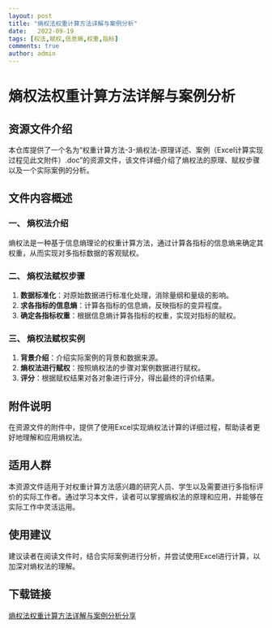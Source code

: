 ```yaml
---
layout: post
title: "熵权法权重计算方法详解与案例分析"
date:   2022-09-19
tags: [权法,赋权,信息熵,权重,指标]
comments: true
author: admin
---
```

# 熵权法权重计算方法详解与案例分析

## 资源文件介绍

本仓库提供了一个名为“权重计算方法-3-熵权法-原理详述、案例（Excel计算实现过程见此文附件）.doc”的资源文件，该文件详细介绍了熵权法的原理、赋权步骤以及一个实际案例的分析。

## 文件内容概述

### 一、 熵权法介绍

熵权法是一种基于信息熵理论的权重计算方法，通过计算各指标的信息熵来确定其权重，从而实现对多指标数据的客观赋权。

### 二、 熵权法赋权步骤

1. **数据标准化**：对原始数据进行标准化处理，消除量纲和量级的影响。
2. **求各指标的信息熵**：计算各指标的信息熵，反映指标的变异程度。
3. **确定各指标权重**：根据信息熵计算各指标的权重，实现对指标的赋权。

### 三、 熵权法赋权实例

1. **背景介绍**：介绍实际案例的背景和数据来源。
2. **熵权法进行赋权**：按照熵权法的步骤对案例数据进行赋权。
3. **评分**：根据赋权结果对各对象进行评分，得出最终的评价结果。

## 附件说明

在资源文件的附件中，提供了使用Excel实现熵权法计算的详细过程，帮助读者更好地理解和应用熵权法。

## 适用人群

本资源文件适用于对权重计算方法感兴趣的研究人员、学生以及需要进行多指标评价的实际工作者。通过学习本文件，读者可以掌握熵权法的原理和应用，并能够在实际工作中灵活运用。

## 使用建议

建议读者在阅读文件时，结合实际案例进行分析，并尝试使用Excel进行计算，以加深对熵权法的理解。

## 下载链接

[熵权法权重计算方法详解与案例分析分享](https://pan.quark.cn/s/193008622ece)